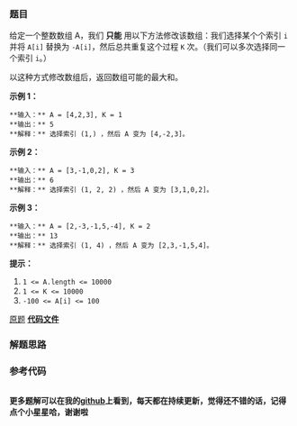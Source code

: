 ### 题目
给定一个整数数组 A，我们 **只能** 用以下方法修改该数组：我们选择某个个索引 `i` 并将 `A[i]` 替换为 `-A[i]`，然后总共重复这个过程
`K` 次。（我们可以多次选择同一个索引 `i`。）

以这种方式修改数组后，返回数组可能的最大和。



**示例 1：**

    
    
    **输入：** A = [4,2,3], K = 1
    **输出：** 5
    **解释：** 选择索引 (1,) ，然后 A 变为 [4,-2,3]。
    

**示例 2：**

    
    
    **输入：** A = [3,-1,0,2], K = 3
    **输出：** 6
    **解释：** 选择索引 (1, 2, 2) ，然后 A 变为 [3,1,0,2]。
    

**示例 3：**

    
    
    **输入：** A = [2,-3,-1,5,-4], K = 2
    **输出：** 13
    **解释：** 选择索引 (1, 4) ，然后 A 变为 [2,3,-1,5,4]。
    



**提示：**

  1. `1 <= A.length <= 10000`
  2. `1 <= K <= 10000`
  3. `-100 <= A[i] <= 100`

[原题](https://leetcode-cn.com/problems/maximize-sum-of-array-after-k-negations/)    **[代码文件]()**


### 解题思路




### 参考代码

```go


```




**更多题解可以在我的[github](https://github.com/LZH139/leetcode_Go)上看到，每天都在持续更新，觉得还不错的话，记得点个小星星哈，谢谢啦**
